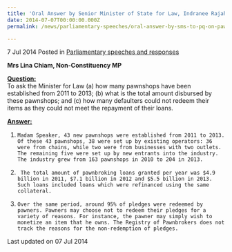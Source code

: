 ```yaml
---
title: 'Oral Answer by Senior Minister of State for Law, Indranee Rajah SC, to Parliamentary Question on Pawnbrokers'
date: 2014-07-07T00:00:00.000Z
permalink: /news/parliamentary-speeches/oral-answer-by-sms-to-pq-on-pawnbrokers/

---
```




7 Jul 2014 Posted in [Parliamentary speeches and responses](/news/parliamentary-speeches)

**Mrs Lina Chiam, Non-Constituency MP**

**<u>Question:</u>**  
To ask the Minister for Law (a) how many pawnshops have been established from 2011 to 2013; (b) what is the total amount disbursed by these pawnshops; and (c) how many defaulters could not redeem their items as they could not meet the repayment of their loans.


**<u>Answer:</u>**  
1.     Madam Speaker, 43 new pawnshops were established from 2011 to 2013.  Of these 43 pawnshops, 38 were set up by existing operators: 36 were from chains, while two were from businesses with two outlets. The remaining five were set up by new entrants into the industry. The industry grew from 163 pawnshops in 2010 to 204 in 2013.
 
2.      The total amount of pawnbroking loans granted per year was $4.9 billion in 2011, $7.1 billion in 2012 and $5.5 billion in 2013. Such loans included loans which were refinanced using the same collateral.
 
3.     Over the same period, around 95% of pledges were redeemed by pawners. Pawners may choose not to redeem their pledges for a variety of reasons. For instance, the pawner may simply wish to monetize an item that he owns. The Registry of Pawnbrokers does not track the reasons for the non-redemption of pledges.





<p class="right-side-updated">Last updated on 07 Jul 2014</p> 
